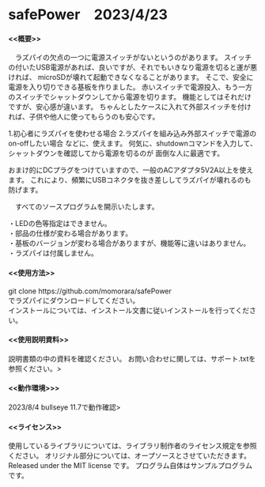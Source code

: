 # safePower　2023/4/23

<h4><<概要>></h4>
　ラズパイの欠点の一つに電源スイッチがないというのがあります。
スイッチの付いたUSB電源があれば、良いですが、それでもいきなり電源を切ると運が悪ければ、
microSDが壊れて起動できなくなることがあります。
そこで、安全に電源を入り切りできる基板を作りました。
赤いスイッチで電源投入、もう一方のスイッチでシャットダウンしてから電源を切ります。
機能としてはそれだけですが、安心感が違います。
  ちゃんとしたケースに入れて外部スイッチを付ければ、子供や他人に使ってもらうのも安心です。<br>
  
1.初心者にラズパイを使わせる場合
2.ラズパイを組み込み外部スイッチで電源のon-offしたい場合
などに、使えます。
何気に、shutdownコマンドを入力して、シャットダウンを確認してから電源を切るのが
面倒な人に最適です。

おまけ的にDCプラグをつけていますので、一般のACアダプタ5V2A以上を使えます。
これにより、頻繁にUSBコネクタを抜き差ししてラズパイが壊れるのも防げます。

　すべてのソースプログラムを開示いたします。<br>

・LEDの色等指定はできません。<br>
・部品の仕様が変わる場合があります。 <br>
・基板のバージョンが変わる場合がありますが、機能等に違いはありません。<br>
・ラズパイは付属しません。<br>

<h4><<使用方法>></h4>
git clone https://github.com/momorara/safePower<br>
でラズパイにダウンロードしてください。<br>
インストールについては、インストール文書に従いインストールを行ってください。<br>

<h4><<使用説明資料>></h4>
説明書類の中の資料を確認ください。
お問い合わせに関しては、サポート.txtを参照ください。><br>

<h4><<動作環境>>></h4>
2023/8/4 bullseye 11.7で動作確認><br>

<h4><<ライセンス>></h4>
使用しているライブラリについては、ライブラリ制作者のライセンス規定を参照ください。
オリジナル部分については、オープソースとさせていただきます。
Released under the MIT license です。
プログラム自体はサンプルプログラムです。

